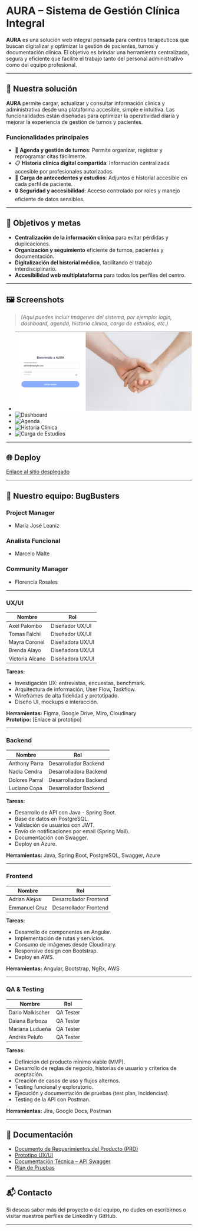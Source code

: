 # AURA – Sistema de Gestión Clínica Integral

**AURA** es una solución web integral pensada para centros terapéuticos que buscan digitalizar y optimizar la gestión de pacientes, turnos y documentación clínica. El objetivo es brindar una herramienta centralizada, segura y eficiente que facilite el trabajo tanto del personal administrativo como del equipo profesional.

---

## 🚀 Nuestra solución

**AURA** permite cargar, actualizar y consultar información clínica y administrativa desde una plataforma accesible, simple e intuitiva. Las funcionalidades están diseñadas para optimizar la operatividad diaria y mejorar la experiencia de gestión de turnos y pacientes.

### Funcionalidades principales

- 📅 **Agenda y gestión de turnos**: Permite organizar, registrar y reprogramar citas fácilmente.
- 📋 **Historia clínica digital compartida**: Información centralizada accesible por profesionales autorizados.
- 🧾 **Carga de antecedentes y estudios**: Adjuntos e historial accesible en cada perfil de paciente.
- 🔒 **Seguridad y accesibilidad**: Acceso controlado por roles y manejo eficiente de datos sensibles.

---

## 🎯 Objetivos y metas

- **Centralización de la información clínica** para evitar pérdidas y duplicaciones.
- **Organización y seguimiento** eficiente de turnos, pacientes y documentación.
- **Digitalización del historial médico**, facilitando el trabajo interdisciplinario.
- **Accesibilidad web multiplataforma** para todos los perfiles del centro.

---

## 🖼️ Screenshots

> *(Aquí puedes incluir imágenes del sistema, por ejemplo: login, dashboard, agenda, historia clínica, carga de estudios, etc.)*

- ![Login](./assets/Screenshot_35.png)
- ![Dashboard](ruta-a-imagen)
- ![Agenda](ruta-a-imagen)
- ![Historia Clínica](ruta-a-imagen)
- ![Carga de Estudios](ruta-a-imagen)

---

## 🌐 Deploy

[Enlace al sitio desplegado](https://ejemplo-deploy.com)

---

## 👥 Nuestro equipo: **BugBusters**

### Project Manager
- María José Leaniz

### Analista Funcional
- Marcelo Malte

### Community Manager
- Florencia Rosales

---

### UX/UI

| Nombre               | Rol               |
|----------------------|--------------------|
| Axel Palombo         | Diseñador UX/UI    |
| Tomas Falchi         | Diseñador UX/UI    |
| Mayra Coronel        | Diseñadora UX/UI   |
| Brenda Alayo         | Diseñadora UX/UI   |
| Victoria Alcano      | Diseñadora UX/UI   |

**Tareas:**

- Investigación UX: entrevistas, encuestas, benchmark.
- Arquitectura de información, User Flow, Taskflow.
- Wireframes de alta fidelidad y prototipado.
- Diseño UI, mockups e interacción.

**Herramientas:** Figma, Google Drive, Miro, Cloudinary  
**Prototipo:** [Enlace al prototipo]

---

### Backend

| Nombre               | Rol                  |
|----------------------|-----------------------|
| Anthony Parra        | Desarrollador Backend |
| Nadia Cendra         | Desarrolladora Backend|
| Dolores Parral       | Desarrolladora Backend|
| Luciano Copa         | Desarrollador Backend |

**Tareas:**

- Desarrollo de API con Java - Spring Boot.
- Base de datos en PostgreSQL.
- Validación de usuarios con JWT.
- Envío de notificaciones por email (Spring Mail).
- Documentación con Swagger.
- Deploy en Azure.

**Herramientas:** Java, Spring Boot, PostgreSQL, Swagger, Azure

---

### Frontend

| Nombre               | Rol                  |
|----------------------|-----------------------|
| Adrian Alejos        | Desarrollador Frontend|
| Emmanuel Cruz        | Desarrollador Frontend|

**Tareas:**

- Desarrollo de componentes en Angular.
- Implementación de rutas y servicios.
- Consumo de imágenes desde Cloudinary.
- Responsive design con Bootstrap.
- Deploy en AWS.

**Herramientas:** Angular, Bootstrap, NgRx, AWS

---

### QA & Testing

| Nombre               | Rol          |
|----------------------|---------------|
| Dario Malkischer     | QA Tester     |
| Daiana Barboza       | QA Tester     |
| Mariana Ludueña      | QA Tester     |
| Andrés Pelufo        | QA Tester     |

**Tareas:**

- Definición del producto mínimo viable (MVP).
- Desarrollo de reglas de negocio, historias de usuario y criterios de aceptación.
- Creación de casos de uso y flujos alternos.
- Testing funcional y exploratorio.
- Ejecución y documentación de pruebas (test plan, incidencias).
- Testing de la API con Postman.

**Herramientas:** Jira, Google Docs, Postman

---

## 📄 Documentación

- [Documento de Requerimientos del Producto (PRD)](https://docs.google.com/document/d/1YFGfyz-5oPJKcNYgA68cQXGOBn9bpH7P/edit#heading=h.j44bz483i10e)
- [Prototipo UX/UI](#)
- [Documentación Técnica – API Swagger](#)
- [Plan de Pruebas](#)

---

## 📬 Contacto

Si deseas saber más del proyecto o del equipo, no dudes en escribirnos o visitar nuestros perfiles de LinkedIn y GitHub.

---


